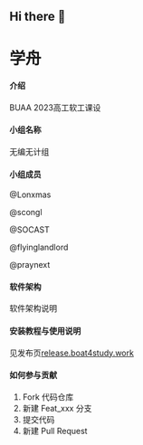 ## Hi there 👋

<!--

**Here are some ideas to get you started:**

🙋‍♀️ A short introduction - what is your organization all about?
🌈 Contribution guidelines - how can the community get involved?
👩‍💻 Useful resources - where can the community find your docs? Is there anything else the community should know?
🍿 Fun facts - what does your team eat for breakfast?
🧙 Remember, you can do mighty things with the power of [Markdown](https://docs.github.com/github/writing-on-github/getting-started-with-writing-and-formatting-on-github/basic-writing-and-formatting-syntax)
-->

# 学舟

#### 介绍
BUAA 2023高工软工课设

#### 小组名称
无编无计组 

#### 小组成员
@Lonxmas

@scongl

@SOCAST

@flyinglandlord

@praynext

#### 软件架构
软件架构说明

#### 安装教程与使用说明

见发布页[release.boat4study.work](http://release.boat4study.work)

#### 如何参与贡献

1.  Fork 代码仓库
2.  新建 Feat_xxx 分支
3.  提交代码
4.  新建 Pull Request
